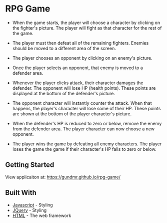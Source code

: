 # RPG Game
* When the game starts, the player will choose a character by clicking on the fighter's picture. The player will fight as that character for the rest of the game.
* The player must then defeat all of the remaining fighters. Enemies should be moved to a different area of the screen.
* The player chooses an opponent by clicking on an enemy's picture.
* Once the player selects an opponent, that enemy is moved to a defender area.
* Whenever the player clicks attack, their character damages the defender. The opponent will lose HP (health points). These points are displayed at the bottom of the defender's picture. 
* The opponent character will instantly counter the attack. When that happens, the player's character will lose some of their HP. These points are shown at the bottom of the player character's picture.
* When the defender's HP is reduced to zero or below, remove the enemy from the defender area. The player character can now choose a new opponent.

* The player wins the game by defeating all enemy characters. The player loses the game the game if their character's HP falls to zero or below.

## Getting Started
View applicaiton at:  https://gundmr.github.io/rpg-game/


## Built With
* [Javascript](https://getbootstrap.com/) - Styling
* [JQuery](https://getbootstrap.com/) - Styling
* [HTML](https://developer.mozilla.org/en-US/docs/Web/HTML) - The web framework
